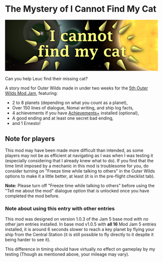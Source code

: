 # The Mystery of I Cannot Find My Cat
![Thumbnail](/thumbnail.png)

Can you help Leuc find their missing cat?

A story mod for Outer Wilds made in under two weeks for the [5th Outer Wilds Mod Jam](https://outerwildsmods.com/jam/jul-2025/), featuring:
- 2 to 8 planets (depending on what you count as a planet),
- Over 150 lines of dialogue, Nomai writing, and ship log facts,
- 4 achievements if you have [Achievements+](https://outerwildsmods.com/mods/achievements/) installed (optional),
- A good ending and at least one secret bad ending,
- and 1 Ernesto!

## Note for players
This mod may have been made more difficult than intended, as some players may not be as efficient at navigating as I was when I was testing it (especially considering that I already knew what to do). If you find that the time limit imposed by a mechanic in this mod is troublesome for you, do consider turning on "Freeze time while talking to others" in the Outer Wilds options to make it a little better, at least (it is in the pre-flight checklist tab).

**Note:** Please turn off "Freeze time while talking to others" before using the "Tell me about the mod" dialogue option that is unlocked once you have completed the mod before.

### Note about using this entry with other entries
This mod was designed on version 1.0.3 of the Jam 5 base mod with no other jam entries installed. In base mod v1.0.5 with **all 16** Mod Jam 5 entries installed, it is around 6 seconds slower to reach a key planet by flying your ship from the Central Station (it is still possible to fly directly to it despite it being harder to see it).

This difference in timing should have virtually no effect on gameplay by my testing (Though as mentioned above, your mileage may vary).
